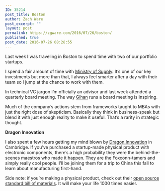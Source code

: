```yaml
---
ID: 35214
post_title: Boston
author: Zach Ware
post_excerpt: ""
layout: post
permalink: https://zgware.com/2016/07/26/boston/
published: true
post_date: 2016-07-26 08:28:55
---
```

Last week I was traveling in Boston to spend time with two of our portfolio startups.

I spend a fair amount of time with <a href="https://www.ministryofsupply.com/">Ministry of Supply</a>. It’s one of our key investments but more than that, I always feel smarter after a day with their team so I jump at the chance to work with them.

In technical VC jargon I’m officially an advisor and last week attended a quarterly board meeting. The way <a href="http://www.betaboston.com/news/2015/12/07/ministry-of-supply-ceo-looks-to-break-record-for-half-marathon-in-a-suit/">Gihan</a> runs a board meeting is inspiring.

Much of the company’s actions stem from frameworks taught to MBAs with just the right dose of skepticism. Basically they think in business-speak but blend it with just enough reality to make it useful. That’s a rarity in strategic thought.

<strong>Dragon Innovation</strong>

I also spent a few hours getting my mind blown by <a href="https://www.dragoninnovation.com/">Dragon Innovation</a> in Cambridge. If you’ve purchased a startup-made physical product with electronic components, there’s a high probability they were the behind-the-scenes maestros who made it happen. They are the Foxconn-tamers and simply really cool people. I’ll be joining them for a trip to China this fall to learn about manufacturing first-hand.

Side note: if you’re making a physical product, check out their <a href="https://blog.dragoninnovation.com/2015/11/10/introducing-the-dragon-standard-bom/">open source standard bill of materials</a>. It will make your life 1000 times easier.